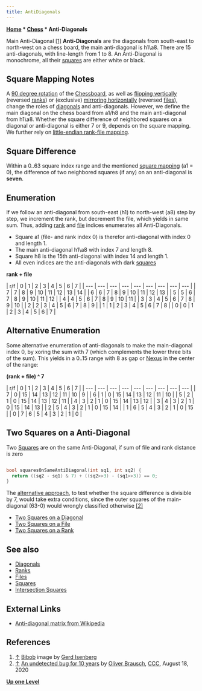 ```yaml
---
title: AntiDiagonals
---
```

**[Home](Home "Home") * [Chess](Chess "Chess") * Anti-Diagonals**

[](Bibob "Bibob") Main Anti-Diagonal <a id="cite-note-1" href="#cite-ref-1">[1]</a>
**Anti-Diagonals** are the diagonals from south-east to north-west on a chess board, the main anti-diagonal is h1\\a8. There are 15 anti-diagonals, with line-length from 1 to 8. An Anti-Diagonal is monochrome, all their [squares](Squares "Squares") are either white or black.

## Square Mapping Notes

A [90 degree rotation](Flipping_Mirroring_and_Rotating#Rotationby90degreesClockwise "Flipping Mirroring and Rotating") of the [Chessboard](Chessboard "Chessboard"), as well as [flipping vertically](Flipping_Mirroring_and_Rotating#FlipVertically "Flipping Mirroring and Rotating") (reversed [ranks](Ranks "Ranks")) or (exclusive) [mirroring horizontally](Flipping_Mirroring_and_Rotating#MirrorHorizontally "Flipping Mirroring and Rotating") (reversed [files](Files "Files")), change the roles of [diagonals](Diagonals "Diagonals") and anti-diagonals. However, we define the main diagonal on the chess board from a1/h8 and the main anti-diagonal from h1\\a8. Whether the square difference of neighbored squares on a diagonal or anti-diagonal is either 7 or 9, depends on the square mapping. We further rely on [little-endian rank-file mapping](Square_Mapping_Considerations#LittleEndianRankFileMapping "Square Mapping Considerations").

## Square Difference

Within a 0..63 square index range and the mentioned [square mapping](Square_Mapping_Considerations#LittleEndianRankFileMapping "Square Mapping Considerations") (a1 = 0), the difference of two neighbored squares (if any) on an anti-diagonal is **seven**.

## Enumeration

If we follow an anti-diagonal from south-east (h1) to north-west (a8) step by step, we increment the rank, but decrement the file, which yields in same sum. Thus, adding [rank](Ranks "Ranks") and [file](Files "Files") indices enumerates all Anti-Diagonals.

- Square a1 (file- and rank index 0) is therefor anti-diagonal with index 0 and length 1.
- The main anti-diagonal h1\\a8 with index 7 and length 8.
- Square h8 is the 15th anti-diagonal with index 14 and length 1.
- All even indices are the anti-diagonals with dark [squares](Squares "Squares")

**rank + file**

|  r/f
|  0
|  1
|  2
|  3
|  4
|  5
|  6
|  7
|
| --- | --- | --- | --- | --- | --- | --- | --- | --- |
|  7
|  7
|  8
|  9
|  10
|  11
|  12
|  13
|  14
|
|  6
|  6
|  7
|  8
|  9
|  10
|  11
|  12
|  13
|
|  5
|  5
|  6
|  7
|  8
|  9
|  10
|  11
|  12
|
|  4
|  4
|  5
|  6
|  7
|  8
|  9
|  10
|  11
|
|  3
|  3
|  4
|  5
|  6
|  7
|  8
|  9
|  10
|
|  2
|  2
|  3
|  4
|  5
|  6
|  7
|  8
|  9
|
|  1
|  1
|  2
|  3
|  4
|  5
|  6
|  7
|  8
|
|  0
|  0
|  1
|  2
|  3
|  4
|  5
|  6
|  7
|

## Alternative Enumeration

Some alternative enumeration of anti-diagonals to make the main-diagonal index 0, by xoring the sum with 7 (which complements the lower three bits of the sum). This yields in a 0..15 range with 8 as gap or [Nexus](https://en.wikipedia.org/wiki/Nexus) in the center of the range:

**(rank + file) ^ 7**

|  r/f
|  0
|  1
|  2
|  3
|  4
|  5
|  6
|  7
|
| --- | --- | --- | --- | --- | --- | --- | --- | --- |
|  7
|  0
|  15
|  14
|  13
|  12
|  11
|  10
|  9
|
|  6
|  1
|  0
|  15
|  14
|  13
|  12
|  11
|  10
|
|  5
|  2
|  1
|  0
|  15
|  14
|  13
|  12
|  11
|
|  4
|  3
|  2
|  1
|  0
|  15
|  14
|  13
|  12
|
|  3
|  4
|  3
|  2
|  1
|  0
|  15
|  14
|  13
|
|  2
|  5
|  4
|  3
|  2
|  1
|  0
|  15
|  14
|
|  1
|  6
|  5
|  4
|  3
|  2
|  1
|  0
|  15
|
|  0
|  7
|  6
|  5
|  4
|  3
|  2
|  1
|  0
|

## Two Squares on a Anti-Diagonal

Two [Squares](Squares "Squares") are on the same Anti-Diagonal, if sum of file and rank distance is zero

```C++

bool squaresOnSameAntiDiagonal(int sq1, int sq2) {
  return ((sq2 - sq1) & 7) + ((sq2>>3) - (sq1>>3)) == 0;
}

```

The [alternative approach](Diagonals#TwoSquares "Diagonals"), to test whether the square difference is divisible by 7, would take extra conditions, since the outer squares of the main-diagonal (63-0) would wrongly classified otherwise <a id="cite-note-2" href="#cite-ref-2">[2]</a>

- [Two Squares on a Diagonal](Diagonals#TwoSquares "Diagonals")
- [Two Squares on a File](Files#TwoSquares "Files")
- [Two Squares on a Rank](Ranks#TwoSquares "Ranks")

## See also

- [Diagonals](Diagonals "Diagonals")
- [Ranks](Ranks "Ranks")
- [Files](Files "Files")
- [Squares](Squares "Squares")
- [Intersection Squares](Intersection_Squares "Intersection Squares")

## External Links

- [Anti-diagonal matrix from Wikipedia](https://en.wikipedia.org/wiki/Anti-diagonal_matrix)

## References

1. <a id="cite-ref-1" href="#cite-note-1">↑</a> [Bibob](Bibob "Bibob") image by [Gerd Isenberg](Gerd_Isenberg "Gerd Isenberg")
1. <a id="cite-ref-2" href="#cite-note-2">↑</a> [An undetected bug for 10 years](http://talkchess.com/forum3/viewtopic.php?f=7&t=74821) by [Oliver Brausch](Oliver_Brausch "Oliver Brausch"), [CCC](CCC "CCC"), August 18, 2020

**[Up one Level](Chess "Chess")**

